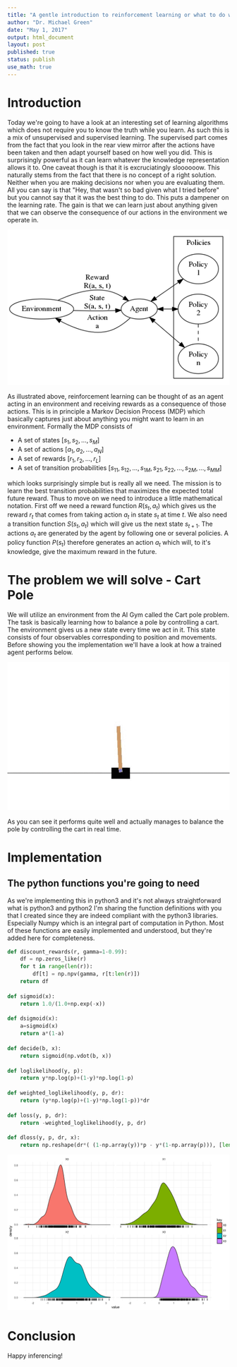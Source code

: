 ```yaml
---
title: "A gentle introduction to reinforcement learning or what to do when you don't know what to do"
author: "Dr. Michael Green"
date: "May 1, 2017"
output: html_document
layout: post
published: true
status: publish
use_math: true
---
```



# Introduction
Today we're going to have a look at an interesting set of learning algorithms which does not require you to know the truth while you learn. As such this is a mix of unsupervised and supervised learning. The supervised part comes from the fact that you look in the rear view mirror after the actions have been taken and then adapt yourself based on how well you did. This is surprisingly powerful as it can learn whatever the knowledge representation allows it to. One caveat though is that it is excruciatingly sloooooow. This naturally stems from the fact that there is no concept of a right solution. Neither when you are making decisions nor when you are evaluating them. All you can say is that "Hey, that wasn't so bad given what I tried before" but you cannot say that it was the best thing to do. This puts a dampener on the learning rate. The gain is that we can learn just about anything given that we can observe the consequence of our actions in the environment we operate in.

![plot of the reinforcement learning loop](/images/figure/reinforcement.png)

As illustrated above, reinforcement learning can be thought of as an agent acting in an environment and receiving rewards as a consequence of those actions. This is in principle a Markov Decision Process (MDP) which basically captures just about anything you might want to learn in an environment. Formally the MDP consists of

* A set of states $[s_1, s_2, ..., s_M]$
* A set of actions $[a_1, a_2, ..., a_N]$
* A set of rewards $[r_1, r_2, ..., r_L]$
* A set of transition probabilities $[s_{11}, s_{12}, ..., s_{1M}, s_{21}, s_{22}, ..., s_{2M}, ..., s_{MM}]$

which looks surprisingly simple but is really all we need. The mission is to learn the best transition probabilities that maximizes the expected total future reward. Thus to move on we need to introduce a little mathematical notation. First off we need a reward function $R(s_t, a_t)$ which gives us the reward $r_t$ that comes from taking action $a_t$ in state $s_t$ at time $t$. We also need a transition function $S(s_t, a_t)$ which will give us the next state $s_{t+1}$. The actions $a_t$ are generated by the agent by following one or several policies. A policy function $P(s_t)$ therefore generates an action $a_t$ which will, to it's knowledge, give the maximum reward in the future.

# The problem we will solve - Cart Pole
We will utilize an environment from the AI Gym called the Cart pole problem. The task is basically learning how to balance a pole by controlling a cart. The environment gives us a new state every time we act in it. This state consists of four observables corresponding to position and movements. Before showing you the implementation we'll have a look at how a trained agent performs below.

![plot of a working solution](/images/figure/gymcartpolesolved.gif)

As you can see it performs quite well and actually manages to balance the pole by controlling the cart in real time. 

# Implementation

## The python functions you're going to need
As we're implementing this in python3 and it's not always straightforward what is python3 and python2 I'm sharing the function definitions with you that I created since they are indeed compliant with the python3 libraries. Especially Numpy which is an integral part of computation in Python. Most of these functions are easily implemented and understood, but they're added here for completeness.

```python
def discount_rewards(r, gamma=1-0.99):
    df = np.zeros_like(r)
    for t in range(len(r)):
        df[t] = np.npv(gamma, r[t:len(r)])
    return df

def sigmoid(x):
    return 1.0/(1.0+np.exp(-x))

def dsigmoid(x):
    a=sigmoid(x)
    return a*(1-a)

def decide(b, x):
    return sigmoid(np.vdot(b, x))

def loglikelihood(y, p):
    return y*np.log(p)+(1-y)*np.log(1-p)

def weighted_loglikelihood(y, p, dr):
    return (y*np.log(p)+(1-y)*np.log(1-p))*dr

def loss(y, p, dr):
	return -weighted_loglikelihood(y, p, dr)

def dloss(y, p, dr, x):
    return np.reshape(dr*( (1-np.array(y))*p - y*(1-np.array(p))), [len(y),1])*x
```


![plot of all possible solutions](/images/figure/solutiondistribution.png)


# Conclusion

Happy inferencing!
